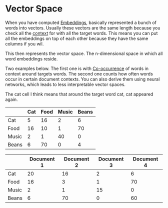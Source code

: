 # Vector Space
When you have computed [Embeddings](Embeddings.md), basically represented a bunch of words into vectors. Usually these vectors are the same length because you check all the [context](Context.md) for with all the target words. This means you can put all the embeddings on top of each other because they have the same columns if you wil.  

This then represents the vector space. The n-dimensional space in which all word embeddings reside.  

Two examples below. The first one is with [Co-occurrence](Co-occurrence.md) of words in context around targets words. The second one counts how often words occur in certain document contexts. You can also derive them using neural networks, which leads to less interpretable vector spaces. 

The cat cell I think means that around the target word cat, cat appeared again. 

|       | Cat | Food | Music | Beans |
| ----- | --- | ---- | ----- | ----- |
| Cat   | 5   | 16   | 2     | 6     |
| Food  | 16  | 10   | 1     | 70    |
| Music | 2   | 1    | 40    | 0     |
| Beans | 6   | 70   | 0     | 4     | 


|       | Document 1 | Document 2 | Document 3 | Document 4 |
| ----- | ---------- | ---------- | ---------- | ---------- |
| Cat   | 20          | 16         | 2          | 6          |
| Food  | 16         | 3          | 1          | 70         |
| Music | 2          | 1          | 15          | 0          |
| Beans | 6          | 70         | 0          | 60          |
